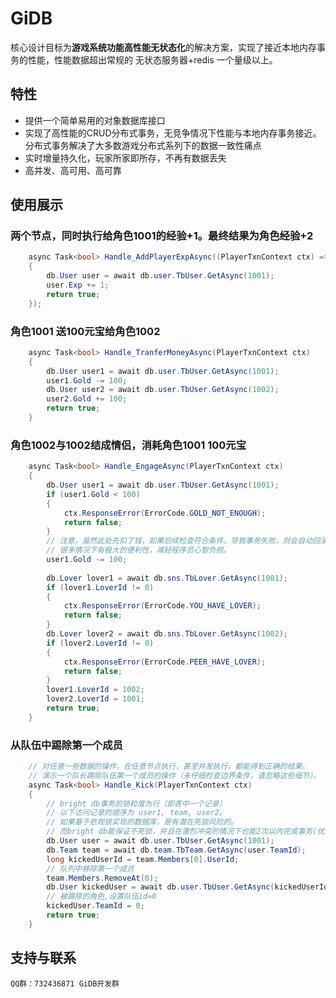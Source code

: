 # GiDB

核心设计目标为**游戏系统功能高性能无状态化**的解决方案，实现了接近本地内存事务的性能，性能数据超出常规的 无状态服务器+redis 一个量级以上。

## 特性

- 提供一个简单易用的对象数据库接口
- 实现了高性能的CRUD分布式事务，无竞争情况下性能与本地内存事务接近。分布式事务解决了大多数游戏分布式系列下的数据一致性痛点
- 实时增量持久化，玩家所家即所存，不再有数据丢失
- 高并发、高可用、高可靠

## 使用展示

### 两个节点，同时执行给角色1001的经验+1。最终结果为角色经验+2

```c#
    async Task<bool> Handle_AddPlayerExpAsync((PlayerTxnContext ctx) =>
    {
        db.User user = await db.user.TbUser.GetAsync(1001);
        user.Exp += 1;
        return true;
    });
```


### 角色1001 送100元宝给角色1002

```c#
    async Task<bool> Handle_TranferMoneyAsync(PlayerTxnContext ctx)
    {
        db.User user1 = await db.user.TbUser.GetAsync(1001);
        user1.Gold -= 100;
        db.User user2 = await db.user.TbUser.GetAsync(1002);
        user2.Gold += 100;
        return true;
    }
```

### 角色1002与1002结成情侣，消耗角色1001 100元宝


```c#
    async Task<bool> Handle_EngageAsync(PlayerTxnContext ctx)
    {
        db.User user1 = await db.user.TbUser.GetAsync(1001);
        if (user1.Gold < 100)
        {
            ctx.ResponseError(ErrorCode.GOLD_NOT_ENOUGH);
            return false;
        }
        // 注意，虽然此处先扣了钱，如果后续检查符合条件，导致事务失败，则会自动回滚。
        // 很多情况下有极大的便利性，减轻程序员心智负担。
        user1.Gold -= 100;
        
        db.Lover lover1 = await db.sns.TbLover.GetAsync(1001);
        if (lover1.LoverId != 0)
        {
            ctx.ResponseError(ErrorCode.YOU_HAVE_LOVER);
            return false;
        }
        db.Lover lover2 = await db.sns.TbLover.GetAsync(1002);
        if (lover2.LoverId != 0)
        {            
            ctx.ResponseError(ErrorCode.PEER_HAVE_LOVER);
            return false;
        }
        lover1.LoverId = 1002;
        lover2.LoverId = 1001;
        return true;
    }
```

### 从队伍中踢除第一个成员

```c#
    // 对任意一些数据的操作，在任意节点执行，甚至并发执行，都能得到正确的结果。
    // 演示一个队长踢除队伍第一个成员的操作（未仔细检查边界条件，请忽略这些细节）。
    async Task<bool> Handle_Kick(PlayerTxnContext ctx)
    {
        // bright db事务的锁粒度为行（即表中一个记录）
        // 以下访问记录的顺序为 user1, team, user2。
        // 如果基于悲观锁实现的数据库，是有潜在死锁风险的。
        // 而bright db能保证不死锁，并且在激烈冲突的情况下也能2次以内完成事务(优秀!!!!!!)
        db.User user = await db.user.TbUser.GetAsync(1001);
        db.Team team = await db.team.TbTeam.GetAsync(user.TeamId);
        long kickedUserId = team.Members[0].UserId;
        // 队列中移除第一个成员
        team.Members.RemoveAt(0);
        db.User kickedUser = await db.user.TbUser.GetAsync(kickedUserId);
        // 被踢除的角色,设置队伍id=0
        kickedUser.TeamId = 0;
        return true;
    }
```



## 支持与联系
    
    QQ群：732436871 GiDB开发群
